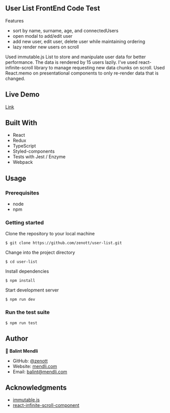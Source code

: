 ## User List FrontEnd Code Test

Features

- sort by name, surname, age, and connectedUsers
- open modal to add/edit user
- add new user, edit user, delete user while maintaining ordering
- lazy render new users on scroll

Used immutable.js List to store and manipulate user data for better performance. The data is rendered by 15 users lazily. I've used react-infinite-scroll library to manage requesting new data chunks on scroll.
Used React.memo on presentational components to only re-render data that is changed.

## Live Demo

[Link](https://zenott.github.io/user-list/)

## Built With

- React
- Redux
- TypeScript
- Styled-components
- Tests with Jest / Enzyme
- Webpack

## Usage

### Prerequisites

- node
- npm

### Getting started

Clone the repository to your local machine

```
$ git clone https://github.com/zenott/user-list.git
```

Change into the project directory

```
$ cd user-list
```

Install dependencies

```
$ npm install
```

Start development server

```
$ npm run dev
```

### Run the test suite

```
$ npm run test
```

## Author

👤 **Balint Mendli**

- GitHub: [@zenott](https://github.com/zenott)
- Website: [mendli.com](https://mendli.com)
- Email: [balint@mendli.com](mailto:balint@mendli.com)

## Acknowledgments

- [immutable.js](https://github.com/nfl/react-helmet)
- [react-infinite-scroll-component](https://fontawesome.com/)
